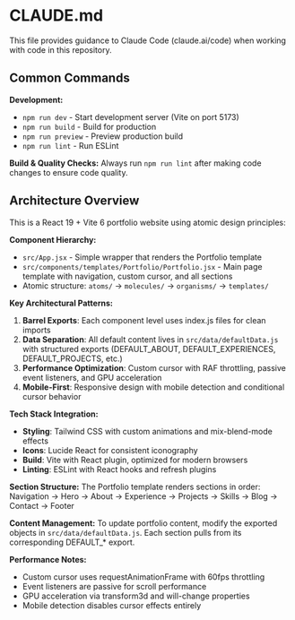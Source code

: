 # CLAUDE.md

This file provides guidance to Claude Code (claude.ai/code) when working with code in this repository.

## Common Commands

**Development:**
- `npm run dev` - Start development server (Vite on port 5173)
- `npm run build` - Build for production 
- `npm run preview` - Preview production build
- `npm run lint` - Run ESLint

**Build & Quality Checks:**
Always run `npm run lint` after making code changes to ensure code quality.

## Architecture Overview

This is a React 19 + Vite 6 portfolio website using atomic design principles:

**Component Hierarchy:**
- `src/App.jsx` - Simple wrapper that renders the Portfolio template
- `src/components/templates/Portfolio/Portfolio.jsx` - Main page template with navigation, custom cursor, and all sections
- Atomic structure: `atoms/` → `molecules/` → `organisms/` → `templates/`

**Key Architectural Patterns:**

1. **Barrel Exports**: Each component level uses index.js files for clean imports
2. **Data Separation**: All default content lives in `src/data/defaultData.js` with structured exports (DEFAULT_ABOUT, DEFAULT_EXPERIENCES, DEFAULT_PROJECTS, etc.)
3. **Performance Optimization**: Custom cursor with RAF throttling, passive event listeners, and GPU acceleration
4. **Mobile-First**: Responsive design with mobile detection and conditional cursor behavior

**Tech Stack Integration:**
- **Styling**: Tailwind CSS with custom animations and mix-blend-mode effects
- **Icons**: Lucide React for consistent iconography
- **Build**: Vite with React plugin, optimized for modern browsers
- **Linting**: ESLint with React hooks and refresh plugins

**Section Structure:**
The Portfolio template renders sections in order: Navigation → Hero → About → Experience → Projects → Skills → Blog → Contact → Footer

**Content Management:**
To update portfolio content, modify the exported objects in `src/data/defaultData.js`. Each section pulls from its corresponding DEFAULT_* export.

**Performance Notes:**
- Custom cursor uses requestAnimationFrame with 60fps throttling
- Event listeners are passive for scroll performance
- GPU acceleration via transform3d and will-change properties
- Mobile detection disables cursor effects entirely